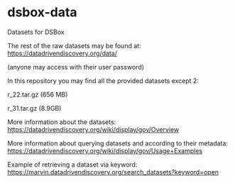 # dsbox-data
Datasets for DSBox

The rest of the raw datasets may be found at: https://datadrivendiscovery.org/data/

(anyone may access with their user password)

In this repository you may find all the provided datasets except 2:

r_22.tar.gz (656 MB)

r_31.tar.gz (8.9GB)

More information about the datasets: https://datadrivendiscovery.org/wiki/display/gov/Overview

More information about querying datasets and according to their metadata: https://datadrivendiscovery.org/wiki/display/gov/Usage+Examples

Example of retrieving a dataset via keyword: https://marvin.datadrivendiscovery.org/search_datasets?keyword=open
